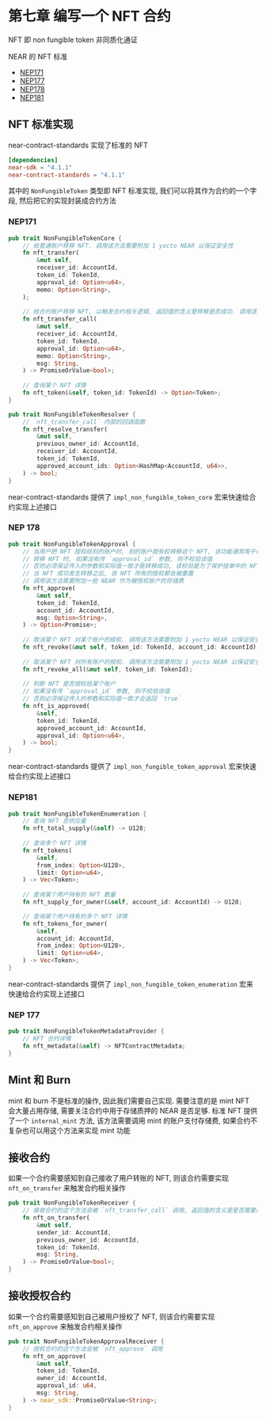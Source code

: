 # 第七章 编写一个 NFT 合约
NFT 即 non fungible token 非同质化通证

NEAR 的 NFT 标准
* [NEP171](https://github.com/near/NEPs/blob/master/neps/nep-0171.md)
* [NEP177](https://github.com/near/NEPs/blob/master/neps/nep-0177.md)
* [NEP178](https://github.com/near/NEPs/blob/master/neps/nep-0178.md)
* [NEP181](https://github.com/near/NEPs/blob/master/neps/nep-0181.md)

## NFT 标准实现
near-contract-standards 实现了标准的 NFT
```toml
[dependencies]
near-sdk = "4.1.1"
near-contract-standards = "4.1.1"
```

其中的 `NonFungibleToken` 类型即 NFT 标准实现, 我们可以将其作为合约的一个字段, 然后把它的实现封装成合约方法

### NEP171
```rust
pub trait NonFungibleTokenCore {
    // 给普通账户转移 NFT. 调用该方法需要附加 1 yocto NEAR 以保证安全性
    fn nft_transfer(
        &mut self,
        receiver_id: AccountId,
        token_id: TokenId,
        approval_id: Option<u64>,
        memo: Option<String>,
    );
    
    // 给合约账户转移 NFT, 以触发合约相关逻辑, 返回值的含义是转移是否成功. 调用该方法需要附加 1 yocto NEAR 以保证安全性
    fn nft_transfer_call(
        &mut self,
        receiver_id: AccountId,
        token_id: TokenId,
        approval_id: Option<u64>,
        memo: Option<String>,
        msg: String,
    ) -> PromiseOrValue<bool>;
    
    // 查询某个 NFT 详情
    fn nft_token(&self, token_id: TokenId) -> Option<Token>;
}

pub trait NonFungibleTokenResolver {
    // `nft_transfer_call` 内部的回调函数
    fn nft_resolve_transfer(
        &mut self,
        previous_owner_id: AccountId,
        receiver_id: AccountId,
        token_id: TokenId,
        approved_account_ids: Option<HashMap<AccountId, u64>>,
    ) -> bool;
}
```

near-contract-standards 提供了 `impl_non_fungible_token_core` 宏来快速给合约实现上述接口

### NEP 178
```rust
pub trait NonFungibleTokenApproval {
    // 当用户把 NFT 授权给别的账户时, 别的账户就有权转移这个 NFT, 该功能通常用于在 NFT 市场挂单
    // 转移 NFT 时, 如果没有传 `approval_id` 参数, 则不校验该值
    // 否则必须保证传入的参数和实际值一致才能转移成功, 该校验是为了保护挂单中的 NFT 的安全性
    // 当 NFT 成功发生转移之后, 该 NFT 所有的授权都会被重置
    // 调用该方法需要附加一些 NEAR 作为被授权账户的存储费
    fn nft_approve(
        &mut self,
        token_id: TokenId,
        account_id: AccountId,
        msg: Option<String>,
    ) -> Option<Promise>;
    
    // 取消某个 NFT 对某个账户的授权. 调用该方法需要附加 1 yocto NEAR 以保证安全性
    fn nft_revoke(&mut self, token_id: TokenId, account_id: AccountId);
    
    // 取消某个 NFT 对所有账户的授权. 调用该方法需要附加 1 yocto NEAR 以保证安全性
    fn nft_revoke_all(&mut self, token_id: TokenId);
    
    // 判断 NFT 是否授权给某个账户
    // 如果没有传 `approval_id` 参数, 则不校验该值
    // 否则必须保证传入的参数和实际值一致才会返回 `true`
    fn nft_is_approved(
        &self,
        token_id: TokenId,
        approved_account_id: AccountId,
        approval_id: Option<u64>,
    ) -> bool;
}
```

near-contract-standards 提供了 `impl_non_fungible_token_approval` 宏来快速给合约实现上述接口

### NEP181
```rust
pub trait NonFungibleTokenEnumeration {
    // 查询 NFT 总供应量
    fn nft_total_supply(&self) -> U128;
    
    // 查询多个 NFT 详情
    fn nft_tokens(
        &self,
        from_index: Option<U128>,
        limit: Option<u64>,
    ) -> Vec<Token>;
    
    // 查询某个用户持有的 NFT 数量
    fn nft_supply_for_owner(&self, account_id: AccountId) -> U128;

    // 查询某个用户持有的多个 NFT 详情
    fn nft_tokens_for_owner(
        &self,
        account_id: AccountId,
        from_index: Option<U128>,
        limit: Option<u64>,
    ) -> Vec<Token>;
}
```

near-contract-standards 提供了 `impl_non_fungible_token_enumeration` 宏来快速给合约实现上述接口

### NEP 177
```rust
pub trait NonFungibleTokenMetadataProvider {
    // NFT 合约详情
    fn nft_metadata(&self) -> NFTContractMetadata;
}
```

## Mint 和 Burn
mint 和 burn 不是标准的操作, 因此我们需要自己实现. 需要注意的是 mint NFT 会大量占用存储, 需要关注合约中用于存储质押的 NEAR 是否足够.
标准 NFT 提供了一个 `internal_mint` 方法, 该方法需要调用 mint 的账户支付存储费, 如果合约不复杂也可以用这个方法来实现 mint 功能

## 接收合约
如果一个合约需要感知到自己接收了用户转账的 NFT, 则该合约需要实现 `nft_on_transfer` 来触发合约相关操作
```rust
pub trait NonFungibleTokenReceiver {
    // 接收合约的这个方法会被 `nft_transfer_call` 调用, 返回值的含义是是否需要退回 NFT
    fn nft_on_transfer(
        &mut self,
        sender_id: AccountId,
        previous_owner_id: AccountId,
        token_id: TokenId,
        msg: String,
    ) -> PromiseOrValue<bool>;
}
```

## 接收授权合约
如果一个合约需要感知到自己被用户授权了 NFT, 则该合约需要实现 `nft_on_approve` 来触发合约相关操作
```rust
pub trait NonFungibleTokenApprovalReceiver {
    // 授权合约的这个方法会被 `nft_approve` 调用
    fn nft_on_approve(
        &mut self,
        token_id: TokenId,
        owner_id: AccountId,
        approval_id: u64,
        msg: String,
    ) -> near_sdk::PromiseOrValue<String>;
}
```
